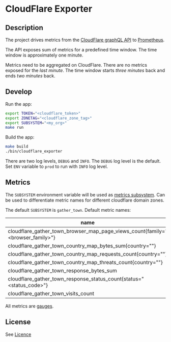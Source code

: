 # CloudFlare Exporter

## Description

The project drives metrics from the [CloudFlare graphQL API](https://developers.cloudflare.com/analytics/graphql-api) to [Prometheus](https://prometheus.io/).

The API exposes sum of metrics for a predefined time window. The time window is approximately one minute.

Metrics need to be aggregated on CloudFlare. There are no metrics exposed for the _last minute_. The time window starts _three minutes_ back and ends _two minutes_ back.

## Develop

Run the app:

```bash
export TOKEN="<cloudflare_token>"
export ZONETAG="<cloudflare_zone_tag>"
export SUBSYSTEM="<my_org>"
make run
```

Build the app:

```bash
make build
./bin/cloudflare_exporter
```

There are two log levels, `DEBUG` and `INFO`. The `DEBUG` log level is the default.
Set `ENV` variable to `prod` to run with `INFO` log level.

## Metrics

The `SUBSYSTEM` environment variable will be used as [metrics subsystem](https://github.com/prometheus/client_golang/blob/master/prometheus/examples_test.go#L38).
Can be used to differentiate metric names for different cloudflare domain zones.

The default `SUBSYSTEM` is `gather_town`. Default metric names:

| name |
|------------------------------------------------------------------------------|
|cloudflare_gather_town_browser_map_page_views_count{family="<browser_family>"}|
|cloudflare_gather_town_country_map_bytes_sum{country="<country>"}             |
|cloudflare_gather_town_country_map_requests_count{country="<country>"}        |
|cloudflare_gather_town_country_map_threats_count{country="<country>"}         |
|cloudflare_gather_town_response_bytes_sum                                     |
|cloudflare_gather_town_response_status_count{status="<status_code>"}          |
|cloudflare_gather_town_visits_count                                           |

All metrics are [gauges](https://prometheus.io/docs/concepts/metric_types/#gauge).

## License
See [Licence](LICENSE)
